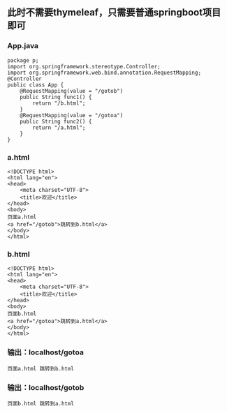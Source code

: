 ##  此时不需要thymeleaf，只需要普通springboot项目即可
###  App.java
```
package p;
import org.springframework.stereotype.Controller;
import org.springframework.web.bind.annotation.RequestMapping;
@Controller
public class App {
    @RequestMapping(value = "/gotob")
    public String func1() {
        return "/b.html";
    }
    @RequestMapping(value = "/gotoa")
    public String func2() {
        return "/a.html";
    }
}

```
###  a.html
```
<!DOCTYPE html>
<html lang="en">
<head>
    <meta charset="UTF-8">
    <title>欢迎</title>
</head>
<body>
页面a.html
<a href="/gotob">跳转到b.html</a>
</body>
</html>
```
###  b.html
```
<!DOCTYPE html>
<html lang="en">
<head>
    <meta charset="UTF-8">
    <title>欢迎</title>
</head>
<body>
页面b.html
<a href="/gotoa">跳转到a.html</a>
</body>
</html>
```

###  输出：localhost/gotoa
```
页面a.html 跳转到b.html
```

###  输出：localhost/gotob
```
页面b.html 跳转到a.html
```
